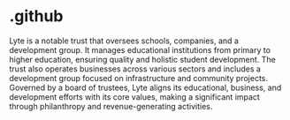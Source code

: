 # .github

Lyte is a notable trust that oversees schools, companies, and a development group. It manages educational institutions from primary to higher education, ensuring quality and holistic student development. The trust also operates businesses across various sectors and includes a development group focused on infrastructure and community projects. Governed by a board of trustees, Lyte aligns its educational, business, and development efforts with its core values, making a significant impact through philanthropy and revenue-generating activities.
